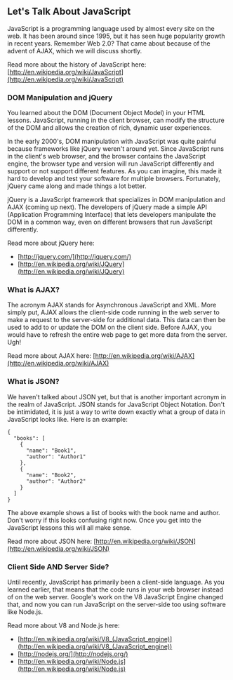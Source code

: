 ## Let's Talk About JavaScript

JavaScript is a programming language used by almost every site on the web. It has been around since 1995, but it has seen huge popularity growth in recent years. Remember Web 2.0? That came about because of the advent of AJAX, which we will discuss shortly. 

Read more about the history of JavaScript here: [http://en.wikipedia.org/wiki/JavaScript](http://en.wikipedia.org/wiki/JavaScript)

### DOM Manipulation and jQuery

You learned about the DOM (Document Object Model) in your HTML lessons. JavaScript, running in the client browser, can modify the structure of the DOM and allows the creation of rich, dynamic user experiences.

In the early 2000's, DOM manipulation with JavaScript was quite painful because frameworks like jQuery weren't around yet. Since JavaScript runs in the client's web browser, and the browser contains the JavaScript engine, the browser type and version will run JavaScript differently and support or not support different features. As you can imagine, this made it hard to develop and test your software for multiple browsers. Fortunately, jQuery came along and made things a lot better.

jQuery is a JavaScript framework that specializes in DOM manipulation and AJAX (coming up next). The developers of jQuery made a simple API (Application Programming Interface) that lets developers manipulate the DOM in a common way, even on different browsers that run JavaScript differently.

Read more about jQuery here:

- [http://jquery.com/](http://jquery.com/)
- [http://en.wikipedia.org/wiki/JQuery](http://en.wikipedia.org/wiki/JQuery)

### What is AJAX?

The acronym AJAX stands for Asynchronous JavaScript and XML. More simply put, AJAX allows the client-side code running in the web server to make a request to the server-side for additional data. This data can then be used to add to or update the DOM on the client side. Before AJAX, you would have to refresh the entire web page to get more data from the server. Ugh!

Read more about AJAX here: [http://en.wikipedia.org/wiki/AJAX](http://en.wikipedia.org/wiki/AJAX)

### What is JSON?

We haven't talked about JSON yet, but that is another important acronym in the realm of JavaScript. JSON stands for JavaScript Object Notation. Don't be intimidated, it is just a way to write down exactly what a group of data in JavaScript looks like. Here is an example:

```
{
  "books": [
    {
      "name": "Book1",
      "author": "Author1"
    },
    {
      "name": "Book2",
      "author": "Author2"
    }
  ]
}
```

The above example shows a list of books with the book name and author. Don't worry if this looks confusing right now. Once you get into the JavaScript lessons this will all make sense.

Read more about JSON here: [http://en.wikipedia.org/wiki/JSON](http://en.wikipedia.org/wiki/JSON)

### Client Side AND Server Side?

Until recently, JavaScript has primarily been a client-side language. As you learned earlier, that means that the code runs in your web browser instead of on the web server. Google's work on the V8 JavaScript Engine changed that, and now you can run JavaScript on the server-side too using software like Node.js.

Read more about V8 and Node.js here:


- [http://en.wikipedia.org/wiki/V8_(JavaScript_engine)](http://en.wikipedia.org/wiki/V8_(JavaScript_engine))
- [http://nodejs.org/](http://nodejs.org/)
- [http://en.wikipedia.org/wiki/Node.js](http://en.wikipedia.org/wiki/Node.js)
